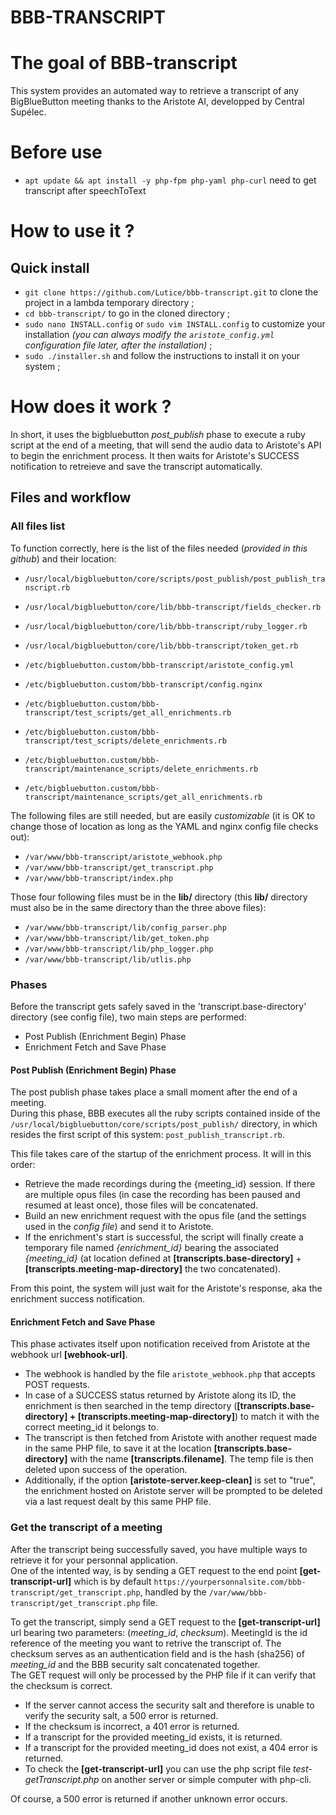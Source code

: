 # BBB-TRANSCRIPT

# The goal of BBB-transcript
This system provides an automated way to retrieve a transcript of any BigBlueButton meeting thanks to the Aristote AI, developped by Central Supélec.

# Before use
- `apt update && apt install -y php-fpm php-yaml php-curl` need to get transcript after speechToText

# How to use it ?
## Quick install
- `git clone https://github.com/Lutice/bbb-transcript.git` to clone the project in a lambda temporary directory ;
- `cd bbb-transcript/` to go in the cloned directory ;
- `sudo nano INSTALL.config` or `sudo vim INSTALL.config` to customize your installation *(you can always modify the `aristote_config.yml` configuration file later, after the installation)* ;
- `sudo ./installer.sh` and follow the instructions to install it on your system ;

# How does it work ?
In short, it uses the bigbluebutton *post_publish* phase to execute a ruby script at the end of a meeting, that will send the audio data to Aristote's API to begin the enrichment process. It then waits for Aristote's SUCCESS notification to retreieve and save the transcript automatically.

## Files and workflow

### All files list
To function correctly, here is the list of the files needed (*provided in this github*) and their location:

- `/usr/local/bigbluebutton/core/scripts/post_publish/post_publish_transcript.rb`

- `/usr/local/bigbluebutton/core/lib/bbb-transcript/fields_checker.rb`
- `/usr/local/bigbluebutton/core/lib/bbb-transcript/ruby_logger.rb`
- `/usr/local/bigbluebutton/core/lib/bbb-transcript/token_get.rb`

- `/etc/bigbluebutton.custom/bbb-transcript/aristote_config.yml`
- `/etc/bigbluebutton.custom/bbb-transcript/config.nginx`

- `/etc/bigbluebutton.custom/bbb-transcript/test_scripts/get_all_enrichments.rb`
- `/etc/bigbluebutton.custom/bbb-transcript/test_scripts/delete_enrichments.rb`

- `/etc/bigbluebutton.custom/bbb-transcript/maintenance_scripts/delete_enrichments.rb`
- `/etc/bigbluebutton.custom/bbb-transcript/maintenance_scripts/get_all_enrichments.rb`


The following files are still needed, but are easily *customizable* (it is OK to change those of location as long as the YAML and nginx config file checks out):
- `/var/www/bbb-transcript/aristote_webhook.php`
- `/var/www/bbb-transcript/get_transcript.php`
- `/var/www/bbb-transcript/index.php`

Those four following files must be in the **lib/** directory (this **lib/** directory must also be in the same directory than the three above files):
- `/var/www/bbb-transcript/lib/config_parser.php`
- `/var/www/bbb-transcript/lib/get_token.php`
- `/var/www/bbb-transcript/lib/php_logger.php`
- `/var/www/bbb-transcript/lib/utlis.php`


### Phases
Before the transcript gets safely saved in the 'transcript.base-directory' directory (see config file), two main steps are performed:

- Post Publish (Enrichment Begin) Phase
- Enrichment Fetch and Save Phase

#### Post Publish (Enrichment Begin) Phase
The post publish phase takes place a small moment after the end of a meeting.  
During this phase, BBB executes all the ruby scripts contained inside of the `/usr/local/bigbluebutton/core/scripts/post_publish/` directory, in which resides the first script of this system: `post_publish_transcript.rb`.  

This file takes care of the startup of the enrichment process. It will in this order:  
- Retrieve the made recordings during the {meeting_id} session. If there are multiple opus files (in case the recording has been paused and resumed at least once), those files will be concatenated.  
- Build an new enrichment request with the opus file (and the settings used in the *config file*) and send it to Aristote.
- If the enrichment's start is successful, the script will finally create a temporary file named *{enrichment_id}* bearing the associated *{meeting_id}* (at location defined at **[transcripts.base-directory]** + **[transcripts.meeting-map-directory]** the two concatenated).

From this point, the system will just wait for the Aristote's response, aka the enrichment success notification.

#### Enrichment Fetch and Save Phase
This phase activates itself upon notification received from Aristote at the webhook url **[webhook-url]**.  
- The webhook is handled by the file `aristote_webhook.php` that accepts POST requests.  
- In case of a SUCCESS status returned by Aristote along its ID, the enrichment is then searched in the temp directory (**[transcripts.base-directory] + [transcripts.meeting-map-directory]**) to match it with the correct meeting_id it belongs to.  
- The transcript is then fetched from Aristote with another request made in the same PHP file, to save it at the location **[transcripts.base-directory]** with the name **[transcripts.filename]**. The temp file is then deleted upon success of the operation.  
- Additionally, if the option **[aristote-server.keep-clean]** is set to "true", the enrichment hosted on Aristote server will be prompted to be deleted via a last request dealt by this same PHP file.  


### Get the transcript of a meeting
After the transcript being successfully saved, you have multiple ways to retrieve it for your personnal application.  
One of the intented way, is by sending a GET request to the end point **[get-transcript-url]** which is by default `https://yourpersonnalsite.com/bbb-transcript/get_transcript.php`, handled by the `/var/www/bbb-transcript/get_transcript.php` file.

To get the transcript, simply send a GET request to the **[get-transcript-url]** url bearing two parameters: (*meeting_id*, *checksum*). MeetingId is the id reference of the meeting you want to retrive the transcript of. The checksum serves as an authentication field and is the hash (sha256) of *meeting_id* and the BBB security salt concatenated together.  
The GET request will only be processed by the PHP file if it can verify that the checksum is correct.  
- If the server cannot access the security salt and therefore is unable to verify the security salt, a 500 error is returned.
- If the checksum is incorrect, a 401 error is returned.
- If a transcript for the provided meeting_id exists, it is returned.
- If a transcript for the provided meeting_id does not exist, a 404 error is returned.
- To check the **[get-transcript-url]** you can use the php script file *test-getTranscript.php* on another server or simple computer with php-cli.

Of course, a 500 error is returned if another unknown error occurs.



